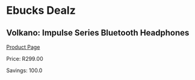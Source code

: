 
# Ebucks Dealz
## Volkano: Impulse Series Bluetooth Headphones
[Product Page](https://www.ebucks.com/web/shop/productSelected.do?prodId=690390624&catId=714972256)

Price: R299.00

Savings: 100.0


	